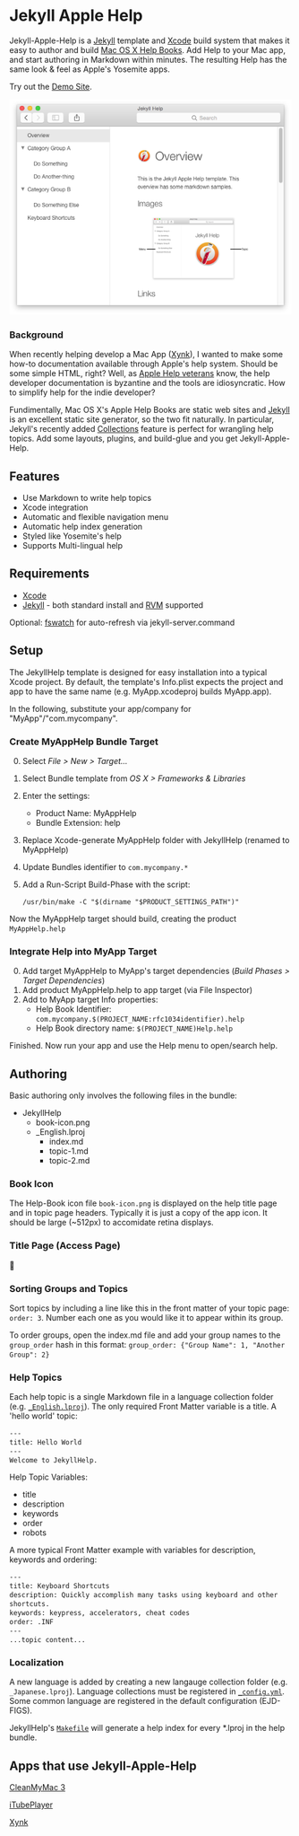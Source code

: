 # Jekyll Apple Help

Jekyll-Apple-Help is a [Jekyll] template and [Xcode] build system that makes it easy to author and build [Mac OS X Help Books](https://developer.apple.com/library/mac/documentation/Carbon/Conceptual/ProvidingUserAssitAppleHelp/user_help_intro/user_assistance_intro.html). Add Help to your Mac app, and start authoring in Markdown within minutes. The resulting Help has the same look & feel as Apple's Yosemite apps.

Try out the [Demo Site](http://habilis.net/jah/English.lproj/).

![Jekyll Apple Help Screenshot](jekyll-apple-help.png)

### Background

When recently helping develop a Mac App ([Xynk]), I wanted to make some how-to documentation available through Apple's help system. Should be some simple HTML, right? Well, as [Apple Help veterans](http://alastairs-place.net/blog/2015/01/14/apple-help-in-2015/) know, the help developer documentation is byzantine and the tools are idiosyncratic. How to simplify help for the indie developer?

Fundimentally, Mac OS X's Apple Help Books are static web sites and [Jekyll] is an excellent static site generator, so the two fit naturally. In particular, Jekyll's recently added [Collections](http://jekyllrb.com/docs/collections/) feature is perfect for wrangling help topics. Add some layouts, plugins, and build-glue and you get Jekyll-Apple-Help.

## Features

- Use Markdown to write help topics
- Xcode integration
- Automatic and flexible navigation menu
- Automatic help index generation
- Styled like Yosemite's help
- Supports Multi-lingual help


## Requirements

- [Xcode]
- [Jekyll] - both standard install and [RVM](https://rvm.io) supported

Optional: [fswatch](http://brewformulas.org/Fswatch) for auto-refresh via jekyll-server.command

## Setup

The JekyllHelp template is designed for easy installation into a typical Xcode project. By default, the template's Info.plist expects the project and app to have the same name (e.g. MyApp.xcodeproj builds MyApp.app).

In the following, substitute your app/company for "MyApp"/"com.mycompany".

### Create MyAppHelp Bundle Target

0. Select _File > New > Target..._
0. Select Bundle template from _OS X > Frameworks & Libraries_
0. Enter the settings:
    - Product Name: MyAppHelp
    - Bundle Extension: help
0. Replace Xcode-generate MyAppHelp folder with JekyllHelp (renamed to MyAppHelp)
0. Update Bundles identifier to `com.mycompany.*`
0. Add a Run-Script Build-Phase with the script:

   ```
   /usr/bin/make -C "$(dirname "$PRODUCT_SETTINGS_PATH")"
   ```

Now the MyAppHelp target should build, creating the product `MyAppHelp.help`

### Integrate Help into MyApp Target

0. Add target MyAppHelp to MyApp's target dependencies (_Build Phases > Target Dependencies_)
0. Add product MyAppHelp.help to app target (via File Inspector)
0. Add to MyApp target Info properties:
	- Help Book Identifier: `com.mycompany.$(PROJECT_NAME:rfc1034identifier).help`
	- Help Book directory name: `$(PROJECT_NAME)Help.help`

Finished. Now run your app and use the Help menu to open/search help.

## Authoring

Basic authoring only involves the following files in the bundle:

- JekyllHelp
  - book-icon.png
  - _English.lproj
    - index.md
    - topic-1.md
    - topic-2.md

### Book Icon

The Help-Book icon file `book-icon.png` is displayed on the help title page and in topic page headers. Typically it is just a copy of the app icon. It should be large (~512px) to accomidate retina displays.

### Title Page (Access Page)

🚧

### Sorting Groups and Topics
Sort topics by including a line like this in the front matter of your topic page: `order: 3`. Number each one as you would like it to appear within its group.

To order groups, open the index.md file and add your group names to the `group_order` hash in this format:
`group_order: {"Group Name": 1, "Another Group": 2}`

### Help Topics

Each help topic is a single Markdown file in a language collection folder (e.g. [`_English.lproj`](JekyllHelp/_English.lproj)). The only required Front Matter variable is a title. A 'hello world' topic:

```
---
title: Hello World
---
Welcome to JekyllHelp.
```
Help Topic Variables:

- title
- description
- keywords 
- order
- robots

A more typical Front Matter example with variables for description, keywords and ordering:

```
---
title: Keyboard Shortcuts
description: Quickly accomplish many tasks using keyboard and other shortcuts.
keywords: keypress, accelerators, cheat codes
order: .INF
---
...topic content...
```
### Localization

A new language is added by creating a new langauge collection folder (e.g. `_Japanese.lproj`). Language collections must be registered in [`_config.yml`](JekyllHelp/_config.yml). Some common language are registered in the default configuration (EJD-FIGS).

JekyllHelp's [`Makefile`](JekyllHelp/Makefile) will generate a help index for every *.lproj in the help bundle.

## Apps that use Jekyll-Apple-Help

[CleanMyMac 3](http://macpaw.com/cleanmymac)

[iTubePlayer](http://www.alphasoftware.co/#!itubeplayer/c363)

[Xynk]

[Jekyll]: http://jekyllrb.com
[Xcode]: https://developer.apple.com/xcode/
[Xynk]: http://xynkapp.com/

